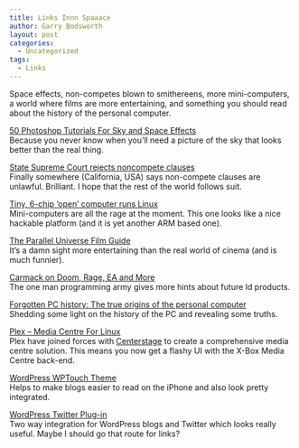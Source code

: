 ```yaml
---
title: Links Innn Spaaace
author: Garry Bodsworth
layout: post
categories:
  - Uncategorized
tags:
  - Links
---
```

Space effects, non-competes blown to smithereens, more mini-computers, a world where films are more entertaining, and something you should read about the history of the personal computer.

[50 Photoshop Tutorials For Sky and Space Effects][1]  
Because you never know when you&#8217;ll need a picture of the sky that looks better than the real thing.

[State Supreme Court rejects noncompete clauses][2]  
Finally somewhere (California, USA) says non-compete clauses are unlawful. Brilliant. I hope that the rest of the world follows suit.

[Tiny, 6-chip ‘open’ computer runs Linux][3]  
Mini-computers are all the rage at the moment. This one looks like a nice hackable platform (and it is yet another ARM based one).

[The Parallel Universe Film Guide][4]  
It&#8217;s a damn sight more entertaining than the real world of cinema (and is much funnier).

[Carmack on Doom, Rage, EA and More][5]  
The one man programming army gives more hints about future Id products.

[Forgotten PC history: The true origins of the personal computer][6]  
Shedding some light on the history of the PC and revealing some truths.

[Plex &#8211; Media Centre For Linux][7]  
Plex have joined forces with [Centerstage][8] to create a comprehensive media centre solution. This means you now get a flashy UI with the X-Box Media Centre back-end.

[WordPress WPTouch Theme][9]  
Helps to make blogs easier to read on the iPhone and also look pretty integrated.

[WordPress Twitter Plug-in][10]  
Two way integration for WordPress blogs and Twitter which looks really useful. Maybe I should go that route for links?

 [1]: http://www.smashingmagazine.com/2008/08/07/50-photoshop-tutorials-for-sky-and-space-effects/
 [2]: http://www.sfgate.com/cgi-bin/article.cgi?f=/c/a/2008/08/07/BAUH12716R.DTL&tsp=1
 [3]: http://www.deviceguru.com/2008/08/06/tiny-6-chip-open-computer-runs-linux/
 [4]: http://www.parallelfilmguide.com/
 [5]: http://www.tomsgames.com/us/2008/08/07/carmack_interview/
 [6]: http://www.computerworld.com/action/article.do?command=printArticleBasic&articleId=9111341
 [7]: http://www.plexapp.com/index.php/Main_Page
 [8]: http://centerstageproject.com/
 [9]: http://www.bravenewcode.com/blog/
 [10]: http://alexking.org/projects/wordpress/